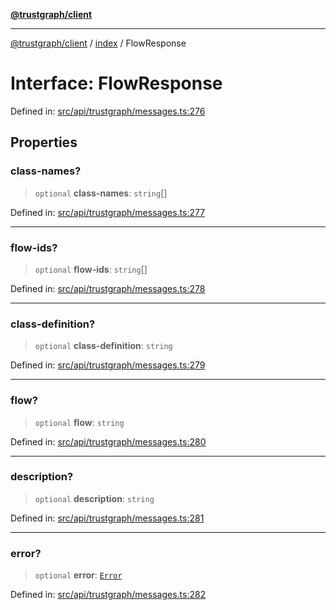 [**@trustgraph/client**](../../README.md)

***

[@trustgraph/client](../../README.md) / [index](../README.md) / FlowResponse

# Interface: FlowResponse

Defined in: [src/api/trustgraph/messages.ts:276](https://github.com/trustgraph-ai/trustgraph-ts-client/blob/92e187771a25b959c85a4f966bb97eb5d407310b/src/api/trustgraph/messages.ts#L276)

## Properties

### class-names?

> `optional` **class-names**: `string`[]

Defined in: [src/api/trustgraph/messages.ts:277](https://github.com/trustgraph-ai/trustgraph-ts-client/blob/92e187771a25b959c85a4f966bb97eb5d407310b/src/api/trustgraph/messages.ts#L277)

***

### flow-ids?

> `optional` **flow-ids**: `string`[]

Defined in: [src/api/trustgraph/messages.ts:278](https://github.com/trustgraph-ai/trustgraph-ts-client/blob/92e187771a25b959c85a4f966bb97eb5d407310b/src/api/trustgraph/messages.ts#L278)

***

### class-definition?

> `optional` **class-definition**: `string`

Defined in: [src/api/trustgraph/messages.ts:279](https://github.com/trustgraph-ai/trustgraph-ts-client/blob/92e187771a25b959c85a4f966bb97eb5d407310b/src/api/trustgraph/messages.ts#L279)

***

### flow?

> `optional` **flow**: `string`

Defined in: [src/api/trustgraph/messages.ts:280](https://github.com/trustgraph-ai/trustgraph-ts-client/blob/92e187771a25b959c85a4f966bb97eb5d407310b/src/api/trustgraph/messages.ts#L280)

***

### description?

> `optional` **description**: `string`

Defined in: [src/api/trustgraph/messages.ts:281](https://github.com/trustgraph-ai/trustgraph-ts-client/blob/92e187771a25b959c85a4f966bb97eb5d407310b/src/api/trustgraph/messages.ts#L281)

***

### error?

> `optional` **error**: [`Error`](../type-aliases/Error.md)

Defined in: [src/api/trustgraph/messages.ts:282](https://github.com/trustgraph-ai/trustgraph-ts-client/blob/92e187771a25b959c85a4f966bb97eb5d407310b/src/api/trustgraph/messages.ts#L282)
